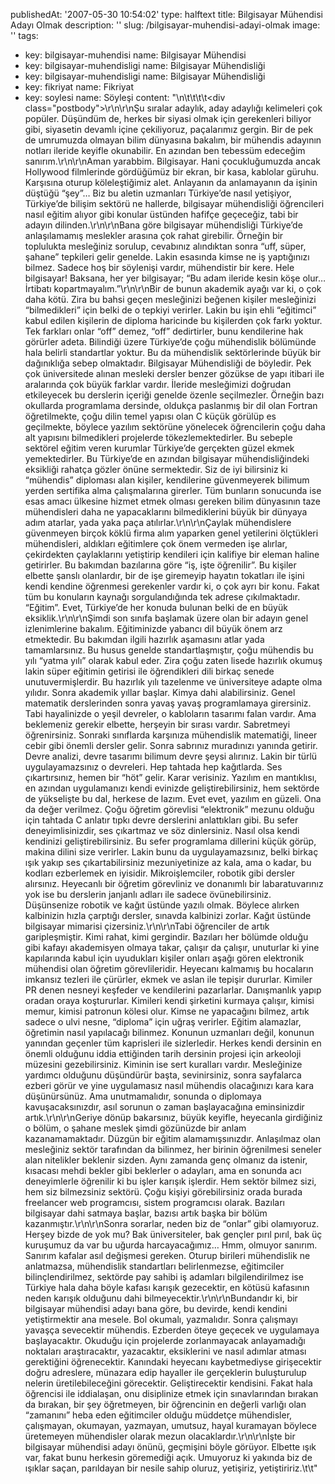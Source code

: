 publishedAt: '2007-05-30 10:54:02'
type: halftext
title: Bilgisayar Mühendisi Adayı Olmak
description: ''
slug: /bilgisayar-muhendisi-adayi-olmak
image: ''
tags:
  - key: bilgisayar-muhendisi
    name: Bilgisayar Mühendisi
  - key: bilgisayar-muhendisligi
    name: Bilgisayar Mühendisliği
  - key: bilgisayar-muhendisligi
    name: Bilgisayar Mühendisliği
  - key: fikriyat
    name: Fikriyat
  - key: soylesi
    name: Söyleşi
content: "\n\t\t\t\t<div class=\"postbody\">\r\n\r\nŞu sıralar adaylık, aday adaylığı kelimeleri çok popüler. Düşündüm de, herkes bir siyasi olmak için gerekenleri biliyor gibi, siyasetin devamlı içine çekiliyoruz, paçalarımız gergin. Bir de pek de umrumuzda olmayan bilim dünyasına bakalım, bir mühendis adayının notları ileride keyifle okunabilir. En azından ben tebessüm edeceğim sanırım.\r\n\r\nAman yarabbim. Bilgisayar. Hani çocukluğumuzda ancak Hollywood filmlerinde gördüğümüz bir ekran, bir kasa, kablolar güruhu. Karşısına oturup köleleştiğimiz alet. Anlayanın da anlamayanın da işinin düştüğü “şey”… Biz bu aletin uzmanları Türkiye’de nasıl yetişiyor, Türkiye’de bilişim sektörü ne hallerde, bilgisayar mühendisliği öğrencileri nasıl eğitim alıyor gibi konular üstünden hafifçe geçeceğiz, tabi bir adayın dilinden.\r\n\r\nBana göre bilgisayar mühendisliği Türkiye’de anlaşılamamış meslekler arasına çok rahat girebilir. Örneğin bir toplulukta mesleğiniz sorulup, cevabınız alındıktan sonra “uff, süper, şahane” tepkileri gelir genelde. Lakin esasında kimse ne iş yaptığınızı bilmez. Sadece hoş bir söylenişi vardır, mühendistir bir kere. Hele bilgisayar! Baksana, her yer bilgisayar; “Bu adam ileride kesin köşe olur… İrtibatı kopartmayalım.”\r\n\r\nBir de bunun akademik ayağı var ki, o çok daha kötü. Zira bu bahsi geçen mesleğinizi beğenen kişiler mesleğinizi “bilmedikleri” için belki de o tepkiyi verirler. Lakin bu işin ehli “eğitimci” kabul edilen kişilerin de diploma haricinde bu kişilerden çok farkı yoktur. Tek farkları onlar “off” demez, “off” dedirtirler, bunu kendilerine hak görürler adeta. Bilindiği üzere Türkiye’de çoğu mühendislik bölümünde hala belirli standartlar yoktur. Bu da mühendislik sektörlerinde büyük bir dağınıklığa sebep olmaktadır. Bilgisayar Mühendisliği de böyledir. Pek çok üniversitede alınan mesleki dersler benzer gözükse de yapı itibari ile aralarında çok büyük farklar vardır. İleride mesleğimizi doğrudan etkileyecek bu derslerin içeriği genelde özenle seçilmezler. Örneğin bazı okullarda programlama dersinde, oldukça paslanmış bir dil olan Fortran öğretilmekte, çoğu dilin temel yapısı olan C küçük görülüp es geçilmekte, böylece yazılım sektörüne yönelecek öğrencilerin çoğu daha alt yapısını bilmedikleri projelerde tökezlemektedirler. Bu sebeple sektörel eğitim veren kurumlar Türkiye’de gerçekten güzel ekmek yemektedirler. Bu Türkiye’de en azından bilgisayar mühendisliğindeki eksikliği rahatça gözler önüne sermektedir. Siz de iyi bilirsiniz ki “mühendis” diploması alan kişiler, kendilerine güvenmeyerek bilimum yerden sertifika alma çalışmalarına girerler. Tüm bunların sonucunda ise esas amacı ülkesine hizmet etmek olması gereken bilim dünyasının taze mühendisleri daha ne yapacaklarını bilmediklerini büyük bir dünyaya adım atarlar, yada yaka paça atılırlar.\r\n\r\nÇaylak mühendislere güvenmeyen birçok köklü firma alım yaparken genel yetilerini ölçtükleri mühendisleri, aldıkları eğitimlere çok önem vermeden işe alırlar, çekirdekten çaylaklarını yetiştirip kendileri için kalifiye bir eleman haline getirirler. Bu bakımdan bazılarına göre “iş, işte öğrenilir”. Bu kişiler elbette şanslı olanlardır, bir de işe giremeyip hayatın tokatları ile işini kendi kendine öğrenmesi gerekenler vardır ki, o çok ayrı bir konu. Fakat tüm bu konuların kaynağı sorgulandığında tek adrese çıkılmaktadır. “Eğitim”. Evet, Türkiye’de her konuda bulunan belki de en büyük eksiklik.\r\n\r\nŞimdi son sınıfa başlamak üzere olan bir adayın genel izlenimlerine bakalım. Eğitiminizde yabancı dil büyük önem arz etmektedir. Bu bakımdan ilgili hazırlık aşamasını atlar yada tamamlarsınız. Bu husus genelde standartlaşmıştır, çoğu mühendis bu yılı “yatma yılı” olarak kabul eder. Zira çoğu zaten lisede hazırlık okumuş lakin süper eğitimin getirisi ile öğrendikleri dili birkaç senede unutuvermişlerdir. Bu hazırlık yılı tazelenme ve üniversiteye adapte olma yılıdır. Sonra akademik yıllar başlar. Kimya dahi alabilirsiniz. Genel matematik derslerinden sonra yavaş yavaş programlamaya girersiniz. Tabi hayalinizde o yeşil devreler, o kabloların tasarımı falan vardır. Ama beklemeniz gerekir elbette, herşeyin bir sırası vardır. Sabretmeyi öğrenirsiniz. Sonraki sınıflarda karşınıza mühendislik matematiği, lineer cebir gibi önemli dersler gelir. Sonra sabrınız muradınızı yanında getirir. Devre analizi, devre tasarımı bilimum devre şeysi alırınız. Lakin bir türlü uygulayamazsınız o devreleri. Hep tahtada hep kağıtlarda. Ses çıkartırsınız, hemen bir “höt” gelir. Karar verisiniz. Yazılım en mantıklısı, en azından uygulamanızı kendi evinizde geliştirebilirsiniz, hem sektörde de yükselişte bu dal, herkese de lazım. Evet evet, yazılım en güzeli. Ona da değer verilmez. Çoğu öğretim görevlisi “elektronik” mezunu olduğu için tahtada C anlatır tıpkı devre derslerini anlattıkları gibi. Bu sefer deneyimlisinizdir, ses çıkartmaz ve söz dinlersiniz. Nasıl olsa kendi kendinizi geliştirebilirsiniz. Bu sefer programlama dillerini küçük görüp, makina dilini size verirler. Lakin bunu da uygulayamazsınız, belki birkaç ışık yakıp ses çıkartabilirsiniz mezuniyetinize az kala, ama o kadar, bu kodları ezberlemek en iyisidir. Mikroişlemciler, robotik gibi dersler alırsınız. Heyecanlı bir öğretim görevliniz ve donanımlı bir labaratuvarınız yok ise bu derslerin janjanlı adları ile sadece övünebilirsiniz. Düşünsenize robotik ve kağıt üstünde yazılı olmak. Böylece alırken kalbinizin hızla çarptığı dersler, sınavda kalbinizi zorlar. Kağıt üstünde bilgisayar mimarisi çizersiniz.\r\n\r\nTabi öğrenciler de artık garipleşmiştir. Kimi rahat, kimi gergindir. Bazıları her bölümde olduğu gibi kafayı akademisyen olmaya takar, çalışır da çalışır, unuturlar ki yine kapılarında kabul için uyudukları kişiler onları aşağı gören elektronik mühendisi olan öğretim görevlileridir. Heyecanı kalmamış bu hocaların imkansız tezleri ile çürürler, ekmek ve aslan ile tepişir dururlar. Kimiler PR denen nesneyi keşfeder ve kendilerini pazarlarlar. Danışmanlık yapıp oradan oraya koştururlar. Kimileri kendi şirketini kurmaya çalışır, kimisi memur, kimisi patronun kölesi olur. Kimse ne yapacağını bilmez, artık sadece o ulvi nesne, “diploma” için uğraş verirler. Eğitim alamazlar, öğretimin nasıl yapılacağı bilinmez. Konunun uzmanları değil, konunun yanından geçenler tüm kaprisleri ile sizlerledir. Herkes kendi dersinin en önemli olduğunu iddia ettiğinden tarih dersinin projesi için arkeoloji müzesini gezebilirsiniz. Kiminin ise sert kuralları vardır. Mesleğinize yardımcı olduğunu düşündürür başta, sevinirsiniz, sonra sayfalarca ezberi görür ve yine uygulamasız nasıl mühendis olacağınızı kara kara düşünürsünüz. Ama unutmamalıdır, sonunda o diplomaya kavuşacaksınızdır, asıl sorunun o zaman başlayacağına eminsinizdir artık.\r\n\r\nGeriye dönüp bakarsınız, büyük keyifle, heyecanla girdiğiniz o bölüm, o şahane meslek şimdi gözünüzde bir anlam kazanamamaktadır. Düzgün bir eğitim alamamışsınızdır. Anlaşılmaz olan mesleğiniz sektör tarafından da bilinmez, her birinin öğrenilmesi seneler alan nitelikler beklenir sizden. Aynı zamanda genç olmanız da istenir, kısacası mehdi bekler gibi beklerler o adayları, ama en sonunda acı deneyimlerle öğrenilir ki bu işler karışık işlerdir. Hem sektör bilmez sizi, hem siz bilmezsiniz sektörü. Çoğu kişiyi görebilirsiniz orada burada freelancer web programcısı, sistem programcısı olarak. Bazıları bilgisayar dahi satmaya başlar, bazısı artık başka bir bölüm kazanmıştır.\r\n\r\nSonra sorarlar, neden biz de “onlar” gibi olamıyoruz. Herşey bizde de yok mu? Bak üniversiteler, bak gençler pırıl pırıl, bak üç kuruşumuz da var bu uğurda harcayacağımız… Hmm, olmuyor sanırım. Sanırım kafalar asıl değişmesi gereken. Oturup birileri mühendislik ne anlatmazsa, mühendislik standartları belirlenmezse, eğitimciler bilinçlendirilmez, sektörde pay sahibi iş adamları bilgilendirilmez ise Türkiye hala daha böyle kafası karışık gezecektir, en kötüsü kafasının neden karışık olduğunu dahi bilmeyecektir.\r\n\r\nBundandır ki, bir bilgisayar mühendisi adayı bana göre, bu devirde, kendi kendini yetiştirmektir ana mesele. Bol okumalı, yazmalıdır. Sonra çalışmayı yavaşça sevecektir mühendis. Ezberden öteye geçecek ve uygulamaya başlayacaktır. Okuduğu için projelerde zorlanmayacak anlayamadığı noktaları araştıracaktır, yazacaktır, eksiklerini ve nasıl adımlar atması gerektiğini öğrenecektir. Kanındaki heyecanı kaybetmediyse girişecektir doğru adreslere, münazara edip hayaller ile gerçeklerin buluşturulup nelerin üretilebileceğini görecektir. Geliştirecektir kendisini. Fakat hala öğrencisi ile iddialaşan, onu disiplinize etmek için sınavlarından bırakan da bırakan, bir şey öğretmeyen, bir öğrencinin en değerli varlığı olan “zamanını” heba eden eğitimciler olduğu müddetçe mühendisler, çalışmayan, okumayan, yazmayan, umutsuz, hayal kuramayan böylece üretemeyen mühendisler olarak mezun olacaklardır.\r\n\r\nİşte bir bilgisayar mühendisi adayı önünü, geçmişini böyle görüyor. Elbette ışık var, fakat bunu herkesin göremediği açık. Umuyoruz ki yakında biz de ışıklar saçan, parıldayan bir nesile sahip oluruz, yetişiriz, yetiştiririz.</div>\t\t"
